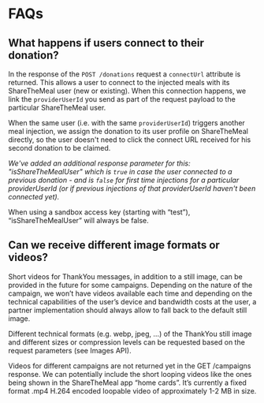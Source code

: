 # FAQs

## What happens if users connect to their donation?

In the response of the `POST /donations` request a `connectUrl` attribute is returned. This allows a user to connect to the injected meals with its ShareTheMeal user (new or existing). When this connection happens, we link the `providerUserId` you send as part of the request payload to the particular ShareTheMeal user.

When the same user (i.e. with the same `providerUserId`) triggers another meal injection, we assign the donation to its user profile on ShareTheMeal directly, so the user doesn't need to click the connect URL received for his second donation to be claimed.

_We've added an additional response parameter for this: "isShareTheMealUser" which is `true` in case the user connected to a previous donation - and is `false` for first time injections for a particular providerUserId (or if previous injections of that providerUserId haven't been connected yet)._

<aside class="warning">
When using a sandbox access key (starting with “test”), “isShareTheMealUser” will always be false.
</aside>

## Can we receive different image formats or videos?

Short videos for ThankYou messages, in addition to a still image, can be provided in the future for some campaigns. Depending on the nature of the campaign, we won’t have videos available each time and depending on the technical capabilities of the user’s device and bandwidth costs at the user, a partner implementation should always allow to fall back to the default still image.

Different technical formats (e.g. webp, jpeg, …) of the ThankYou still image and different sizes or compression levels can be requested based on the request parameters (see Images API).

Videos for different campaigns are not returned yet in the GET /campaigns response. We can potentially include the short looping videos like the ones being shown in the ShareTheMeal app “home cards”. It’s currently a fixed format .mp4 H.264 encoded loopable video of approximately 1-2 MB in size.
